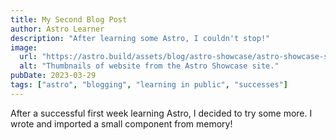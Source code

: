 ```yaml
---
title: My Second Blog Post
author: Astro Learner
description: "After learning some Astro, I couldn't stop!"
image:
  url: "https://astro.build/assets/blog/astro-showcase/astro-showcase-screenshot.jpg"
  alt: "Thumbnails of website from the Astro Showcase site."
pubDate: 2023-03-29
tags: ["astro", "blogging", "learning in public", "successes"]
---
```

After a successful first week learning Astro, I decided to try some more. I wrote and imported a small component from memory!
